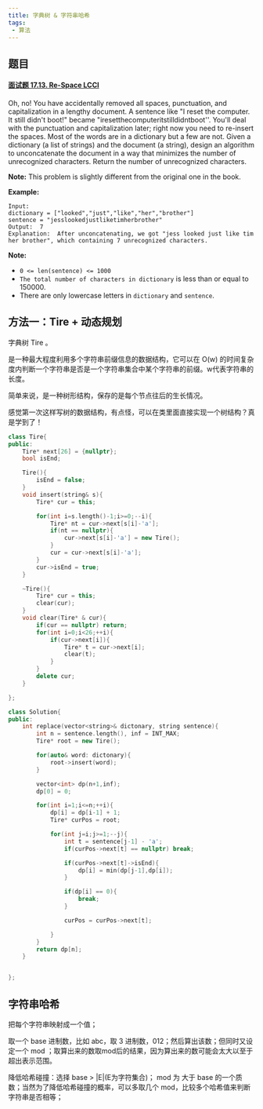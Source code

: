 ```yaml
---
title: 字典树 & 字符串哈希
tags:
 - 算法
---
```


## 题目

#### [面试题 17.13. Re-Space LCCI](https://leetcode-cn.com/problems/re-space-lcci/)

Oh, no! You have accidentally removed all spaces, punctuation, and capitalization in a lengthy document. A sentence like "I reset the computer. It still didn't boot!" became "iresetthecomputeritstilldidntboot''. You'll deal with the punctuation and capi­talization later; right now you need to re-insert the spaces. Most of the words are in a dictionary but a few are not. Given a dictionary (a list of strings) and the document (a string), design an algorithm to unconcatenate the document in a way that minimizes the number of unrecognized characters. Return the number of unrecognized characters.

**Note:** This problem is slightly different from the original one in the book.

**Example:**

```
Input: 
dictionary = ["looked","just","like","her","brother"]
sentence = "jesslookedjustliketimherbrother"
Output:  7
Explanation:  After unconcatenating, we got "jess looked just like tim her brother", which containing 7 unrecognized characters.
```

**Note:**

- `0 <= len(sentence) <= 1000`
- `The total number of characters in dictionary` is less than or equal to 150000.
- There are only lowercase letters in `dictionary` and `sentence`.

## 方法一：Tire + 动态规划

字典树 Tire 。

是一种最大程度利用多个字符串前缀信息的数据结构，它可以在 O(w) 的时间复杂度内判断一个字符串是否是一个字符串集合中某个字符串的前缀。w代表字符串的长度。

简单来说，是一种树形结构，保存的是每个节点往后的生长情况。

感觉第一次这样写树的数据结构，有点怪，可以在类里面直接实现一个树结构？真是学到了！

```c++
class Tire{
public:
    Tire* next[26] = {nullptr};
    bool isEnd;

    Tire(){
        isEnd = false;
    }
    void insert(string& s){
        Tire* cur = this;

        for(int i=s.length()-1;i>=0;--i){
            Tire* nt = cur->next[s[i]-'a'];
            if(nt == nullptr){
                cur->next[s[i]-'a'] = new Tire();
            }
            cur = cur->next[s[i]-'a'];
        }
        cur->isEnd = true;
    }

    ~Tire(){
        Tire* cur = this;
        clear(cur);
    }
    void clear(Tire* & cur){
        if(cur == nullptr) return;
        for(int i=0;i<26;++i){
            if(cur->next[i]){
                Tire* t = cur->next[i];
                clear(t);
            }
        }
        delete cur;
    }

};

class Solution{
public:
    int replace(vector<string>& dictonary, string sentence){
        int n = sentence.length(), inf = INT_MAX;
        Tire* root = new Tire();

        for(auto& word: dictonary){
            root->insert(word);
        }

        vector<int> dp(n+1,inf);
        dp[0] = 0;

        for(int i=1;i<=n;++i){
            dp[i] = dp[i-1] + 1;
            Tire* curPos = root;

            for(int j=i;j>=1;--j){
                int t = sentence[j-1] - 'a';
                if(curPos->next[t] == nullptr) break;

                if(curPos->next[t]->isEnd){
                    dp[i] = min(dp[j-1],dp[i]);
                }

                if(dp[i] == 0){
                    break;
                }

                curPos = curPos->next[t];

            }
        }
        return dp[n];
    }


};
```

## 字符串哈希

把每个字符串映射成一个值；

取一个 base 进制数，比如 abc，取 3 进制数，012；然后算出该数；但同时又设定一个 mod ；取算出来的数取mod后的结果，因为算出来的数可能会太大以至于超出表示范围。

降低哈希碰撞：选择 base > |E|(E为字符集合)； mod 为 大于 base 的一个质数；当然为了降低哈希碰撞的概率，可以多取几个 mod，比较多个哈希值来判断字符串是否相等；